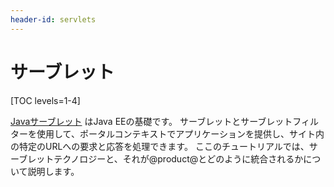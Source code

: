 ```yaml
---
header-id: servlets
---
```


# サーブレット

[TOC levels=1-4]

[Javaサーブレット](https://en.wikipedia.org/wiki/Java_servlet) はJava EEの基礎です。 サーブレットとサーブレットフィルターを使用して、ポータルコンテキストでアプリケーションを提供し、サイト内の特定のURLへの要求と応答を処理できます。 ここのチュートリアルでは、サーブレットテクノロジーと、それが@product@とどのように統合されるかについて説明します。
